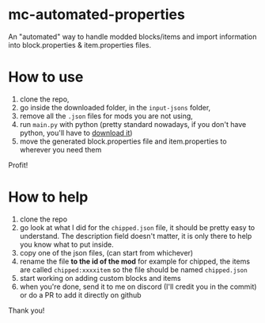 # mc-automated-properties
An "automated" way to handle modded blocks/items and import information into block.properties &amp; item.properties files.

# How to use
1. clone the repo,
2. go inside the downloaded folder, in the `input-jsons` folder,
3. remove all the `.json` files for mods you are not using,
4. run `main.py` with python (pretty standard nowadays, if you don't have python, you'll have to [download it](https://www.python.org/downloads/))
5. move the generated block.properties file and item.properties to wherever you need them

Profit!

# How to help
1. clone the repo
2. go look at what I did for the `chipped.json` file, it should be pretty easy to understand. The description field doesn't matter, it is only there to help you know what to put inside.
3. copy one of the json files, (can start from whichever)
4. rename the file **to the id of the mod** for example for chipped, the items are called `chipped:xxxxitem` so the file should be named `chipped.json`
5. start working on adding custom blocks and items
6. when you're done, send it to me on discord (I'll credit you in the commit) or do a PR to add it directly on github

Thank you!
